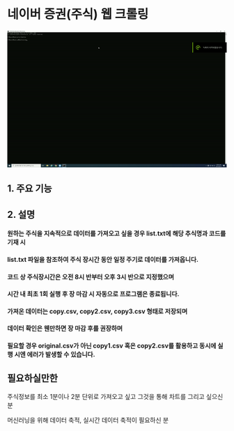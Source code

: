 # 네이버 증권(주식) 웹 크롤링
![web_crol](./web_crol.gif)

## 1. 주요 기능





## 2. 설명
#### 원하는 주식을 지속적으로 데이터를 가져오고 싶을 경우 list.txt에 해당 추식명과 코드를 기재 시
#### list.txt 파일을 참조하여 주식 장시간 동안 일정 주기로 데이터를 가져옵니다.
#### 코드 상 주식장시간은 오전 8시 반부터 오후 3시 반으로 지정했으며
#### 시간 내 최초 1회 실행 후 장 마감 시 자동으로 프로그램은 종료됩니다.
#### 가져온 데이터는 copy.csv, copy2.csv, copy3.csv 형태로 저장되며
#### 데이터 확인은 웬만하면 장 마감 후를 권장하며
#### 필요할 경우 original.csv가 아닌 copy1.csv 혹은 copy2.csv를 활용하고 동시에 실행 시엔 에러가 발생할 수 있습니다.

## 필요하실만한 

주식정보를 최소 1분이나 2분 단위로 가져오고 싶고 그것을 통해 차트를 그리고 싶으신 분

머신러닝을 위해 데이터 축적, 실시간 데이터 축적이 필요하신 분
